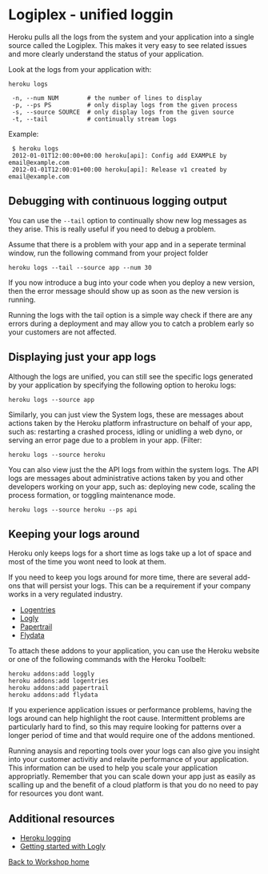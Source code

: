 <link href="index.css" rel="stylesheet" type="text/css">

# Logiplex - unified loggin

  Heroku pulls all the logs from the system and your application into a single source called the Logiplex.  This makes it very easy to see related issues and more clearly understand the status of your application.

  Look at the logs from your application with:
  
    heroku logs 

     -n, --num NUM        # the number of lines to display
     -p, --ps PS          # only display logs from the given process
     -s, --source SOURCE  # only display logs from the given source
     -t, --tail           # continually stream logs

Example:

     $ heroku logs
     2012-01-01T12:00:00+00:00 heroku[api]: Config add EXAMPLE by email@example.com
     2012-01-01T12:00:01+00:00 heroku[api]: Release v1 created by email@example.com


## Debugging with continuous logging output

  You can use the `--tail` option to continually show new log messages as they arise.  This is really useful if you need to debug a problem.
  
  Assume that there is a problem with your app and in a seperate terminal window, run the following command from your project folder
  
    heroku logs --tail --source app --num 30

  If you now introduce a bug into your code when you deploy a new version, then the error message should show up as soon as the new version is running.
  
  Running the logs with the tail option is a simple way check if there are any errors during a deployment and may allow you to catch a problem early so your customers are not affected.
  


## Displaying just your app logs

  Although the logs are unified, you can still see the specific logs generated by your application by specifying the following option to heroku logs:

    heroku logs --source app


  Similarly, you can just view the System logs, these are messages about actions taken by the Heroku platform infrastructure on behalf of your app, such as: restarting a crashed process, idling or unidling a web dyno, or serving an error page due to a problem in your app. (Filter: 
  
    heroku logs --source heroku


  You can also view just the the API logs from within the system logs.  The API logs are messages about administrative actions taken by you and other developers working on your app, such as: deploying new code, scaling the process formation, or toggling maintenance mode. 
  
    heroku logs --source heroku --ps api


## Keeping your logs around

  Heroku only keeps logs for a short time as logs take up a lot of space and most of the time you wont need to look at them.
<!--     
<a href="images/11x01-heroku-addons-logging.png"><img src="images/11x01-heroku-addons-logging.png"></a>  
-->   
  If you need to keep you logs around for more time, there are several add-ons that will persist your logs.  This can be a requirement if your company works in a very regulated industry.

  * [Logentries](https://addons.heroku.com/logentries)
  * [Logly](https://addons.heroku.com/loggly)
  * [Papertrail](https://addons.heroku.com/papertrail)
  * [Flydata](https://addons.heroku.com/flydata)

  To attach these addons to your application, you can use the Heroku website or one of the following commands with the Heroku Toolbelt:
  
    heroku addons:add loggly
    heroku addons:add logentries
    heroku addons:add papertrail
    heroku addons:add flydata
    

  If you experience application issues or performance problems, having the logs around can help highlight the root cause.  Intermittent problems are particularly hard to find, so this may require looking for patterns over a longer period of time and that would require one of the addons mentioned.
  
  Running anaysis and reporting tools over your logs can also give you insight into your customer activitiy and relavite performance of your application.  This information can be used to help you scale your application appropriatly.  Remember that you can scale down your app just as easily as scalling up and the benefit of a cloud platform is that you do no need to pay for resources you dont want.
    

## Additional resources

* [Heroku logging](https://devcenter.heroku.com/articles/logging)
* [Getting started with Logly](https://devcenter.heroku.com/articles/loggly)
 
 
[Back to Workshop home](index.html)


